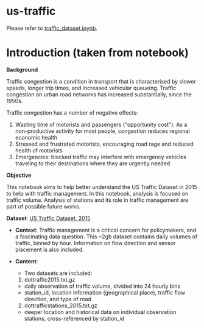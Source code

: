 # us-traffic
Please refer to [traffic_dataset.ipynb](https://github.com/wushennn/us-traffic/blob/main/traffic_dataset.ipynb).

# Introduction (taken from notebook)

**Background**

Traffic congestion is a condition in transport that is characterised by slower speeds, longer trip times, and increased vehicular queueing. Traffic congestion on urban road networks has increased substantially, since the 1950s.

Traffic congestion has a number of negative effects:
1. Wasting time of motorists and passengers ("opportunity cost"). As a non-productive activity for most people, congestion reduces regional economic health
2. Stressed and frustrated motorists, encouraging road rage and reduced health of motorists
3. Emergencies: blocked traffic may interfere with emergency vehicles traveling to their destinations where they are urgently needed

**Objective**

This notebook aims to help better understand the US Traffic Dataset in 2015 to help with traffic management. In this notebook, analysis is focused on traffic volume. Analysis of stations and its role in traffic management are part of possible future works.

**Dataset**: [US Traffic Dataset, 2015](https://www.kaggle.com/jboysen/us-traffic-2015)
- **Context**:
Traffic management is a critical concern for policymakers, and a fascinating data question. This ~2gb dataset contains daily volumes of traffic, binned by hour. Information on flow direction and sensor placement is also included.

- **Content**:
  - Two datasets are included:

  1. dottraffic2015.txt.gz
    - daily observation of traffic volume, divided into 24 hourly bins
    - station_id, location information (geographical place), traffic flow direction, and type of road

  2. dottrafficstations_2015.txt.gz
    - deeper location and historical data on individual observation stations, cross-referenced by station_id
